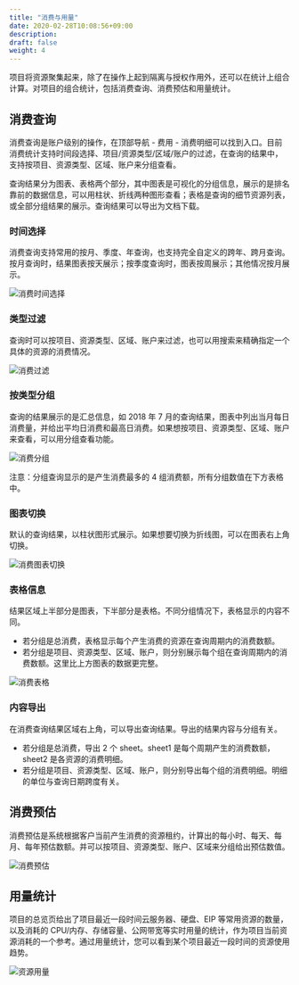 ```yaml
---
title: "消费与用量"
date: 2020-02-28T10:08:56+09:00
description:
draft: false
weight: 4
---
```

项目将资源聚集起来，除了在操作上起到隔离与授权作用外，还可以在统计上组合计算。对项目的组合统计，包括消费查询、消费预估和用量统计。

## 消费查询

消费查询是账户级别的操作，在顶部导航 - 费用 - 消费明细可以找到入口。目前消费统计支持时间段选择、项目/资源类型/区域/账户的过滤，在查询的结果中，支持按项目、资源类型、区域、账户来分组查看。

查询结果分为图表、表格两个部分，其中图表是可视化的分组信息，展示的是排名靠前的数据信息，可以用柱状、折线两种图形查看；表格是查询的细节资源列表，或全部分组结果的展示。查询结果可以导出为文档下载。

### 时间选择

消费查询支持常用的按月、季度、年查询，也支持完全自定义的跨年、跨月查询。按月查询时，结果图表按天展示；按季度查询时，图表按周展示；其他情况按月展示。

![消费时间选择](../_images/consumption-datepicker.png)

### 类型过滤

查询时可以按项目、资源类型、区域、账户来过滤，也可以用搜索来精确指定一个具体的资源的消费情况。

![消费过滤](../_images/consumption-filter.png)

### 按类型分组

查询的结果展示的是汇总信息，如 2018 年 7 月的查询结果，图表中列出当月每日消费量，并给出平均日消费和最高日消费。如果想按项目、资源类型、区域、账户来查看，可以用分组查看功能。

![消费分组](../_images/consumption-groups.png)

注意：分组查询显示的是产生消费最多的 4 组消费额，所有分组数值在下方表格中。

### 图表切换

默认的查询结果，以柱状图形式展示。如果想要切换为折线图，可以在图表右上角切换。

![消费图表切换](../_images/consumption-charts.png)

### 表格信息

结果区域上半部分是图表，下半部分是表格。不同分组情况下，表格显示的内容不同。

* 若分组是总消费，表格显示每个产生消费的资源在查询周期内的消费数额。
* 若分组是项目、资源类型、区域、账户，则分别展示每个组在查询周期内的消费数额。这里比上方图表的数据更完整。

![消费表格](../_images/consumption-table.png)

### 内容导出

在消费查询结果区域右上角，可以导出查询结果。导出的结果内容与分组有关。

* 若分组是总消费，导出 2 个 sheet。sheet1 是每个周期产生的消费数额，sheet2 是各资源的消费明细。
* 若分组是项目、资源类型、区域、账户，则分别导出每个组的消费明细。明细的单位与查询日期跨度有关。

## 消费预估

消费预估是系统根据客户当前产生消费的资源租约，计算出的每小时、每天、每月、每年预估数额。并可以按项目、资源类型、账户、区域来分组给出预估数值。

![消费预估](../_images/consumption-estimate.png)

## 用量统计

项目的总览页给出了项目最近一段时间云服务器、硬盘、EIP 等常用资源的数量，以及消耗的 CPU/内存、存储容量、公网带宽等实时用量的统计，作为项目当前资源消耗的一个参考。通过用量统计，您可以看到某个项目最近一段时间的资源使用趋势。

![资源用量](../_images/project-usage.png)
